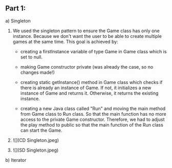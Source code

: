 ## Part 1: 

a) Singleton

1) We used the singleton pattern to ensure the Game class has only one instance. Because we don't want the user to
   be able to create multiple games at the same time. 
   This goal is achieved by: 

   - creating a firstInstance variable of type Game in Game class which is set to null.
 
   - making Game constructor private (was already the case, so no changes made!)
 
   - creating static getInstance() method in Game class which checks if there is already an instance of Game.
    If not, it initializes a new instance of Game and returns it. Otherwise, it returns the existing instance. 
 
   - creating a new Java class called "Run" and moving the main method from Game class to Run class. So that the main
    function has no more access to the private Game constructor. Therefore, we had to adjust the play method to 
    public so that the main function of the Run class can start the Game. 
 
2) ![](CD Singleton.jpeg)
3) ![](SD Singleton.jpeg)
          


b) Iterator